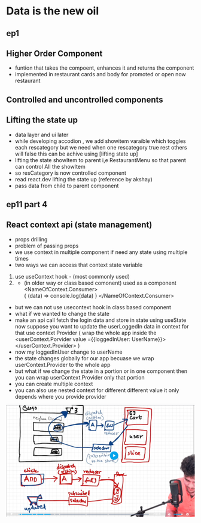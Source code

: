 # Data is the new oil

## ep1
## Higher Order Component
- funtion that takes the compoent, enhances it and returns the component
- implemented in restaurant cards and body for promoted or open now restaurant


## Controlled and uncontrolled components 
## Lifting the state up

- data layer and ui later
- while developing accodion , we add showitem varaible which toggles each rescategory but we need when one rescategory true rest others will false this can be achive using [lifting state up] 
- lifting the state showItem to parent i,e RestaurantMenu so that parent can control All the showItem 
- so resCategory is now controlled component
- read react.dev lifting the state up (reference by akshay)
- pass data from child to parent component

## ep11 part 4
## React context api (state management)
- props drilling
- problem of passing props
- we use context in multiple component if need any state using multiple times
- two ways we can access that context state variable
1. use useContext hook  - (most commonly used)
2. - (in older way or class based comonent) used as a component
 <NameOfContext.Consumer>    
      { (data) => console.log(data) }
   </NameOfContext.Consumer>
- but we can not use usecontext hook in class based component
-  what if we wanted to change the state 
- make an api call fetch the login data and store in state using useState now suppose you want to update the userLoggedIn data in context for that use context Provider ( wrap the whole app inside the <userContext.Porvider value ={{loggedInUser: UserName}}></userContext.Provider> )
- now my loggedInUser change to userName 
- the state changes globally for our app becuase we wrap userContext.Provider to the whole app
- but what if we change the state in a portion or in one component then you can wrap userContext.Provider only that portion
- you can create multiple context 
- you can also use nested context for different different value it only depends where you provide provider

![alt text](../public/images/redux-flow.png)